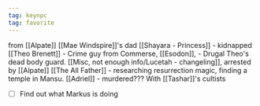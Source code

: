 ```yaml
---
tag: keynpc
tag: favorite
---
```

from [[Alpate]]
[[Mae Windspire]]'s dad
[[Shayara - Princess]] - kidnapped
[[Theo Brenett]] - Crime guy from Commerse, [[Esodon]], - Drugal Theo's dead body guard.
[[Misc, not enough info/Lucetah - changeling]], arrested by [[Alpate]]
[[The All Father]] - researching resurrection magic, finding a temple in Mansu.
[[Adriel]] - murdered???
With [[Tashar]]'s cultists

- [ ] Find out what Markus is doing
